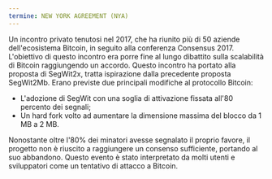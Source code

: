 ```yaml
---
termine: NEW YORK AGREEMENT (NYA)
---
```


Un incontro privato tenutosi nel 2017, che ha riunito più di 50 aziende dell'ecosistema Bitcoin, in seguito alla conferenza Consensus 2017. L'obiettivo di questo incontro era porre fine al lungo dibattito sulla scalabilità di Bitcoin raggiungendo un accordo. Questo incontro ha portato alla proposta di SegWit2x, tratta ispirazione dalla precedente proposta SegWit2Mb. Erano previste due principali modifiche al protocollo Bitcoin:
* L'adozione di SegWit con una soglia di attivazione fissata all'80 percento dei segnali;
* Un hard fork volto ad aumentare la dimensione massima del blocco da 1 MB a 2 MB.

Nonostante oltre l'80% dei minatori avesse segnalato il proprio favore, il progetto non è riuscito a raggiungere un consenso sufficiente, portando al suo abbandono. Questo evento è stato interpretato da molti utenti e sviluppatori come un tentativo di attacco a Bitcoin.